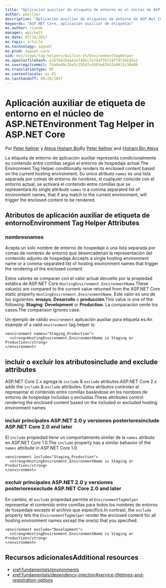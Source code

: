 ```yaml
---
title: "Aplicación auxiliar de etiqueta de entorno en el núcleo de ASP.NET"
author: pkellner
description: "Aplicación auxiliar de etiquetas de entorno de ASP.Net Core define incluido todas las propiedades"
keywords: "ASP.NET Core, aplicación auxiliar de etiquetas"
ms.author: riande
manager: wpickett
ms.date: 07/14/2017
ms.topic: article
ms.technology: aspnet
ms.prod: aspnet-core
uid: mvc/views/tag-helpers/builtin-th/EnvironmentTagHelper
ms.openlocfilehash: e16f942b4a42ef495c7a7daff6724ff071bb35a1
ms.sourcegitcommit: 74a8ad9c1ba5c155d7c4303e67632a0922c38e86
ms.translationtype: MT
ms.contentlocale: es-ES
ms.lasthandoff: 09/20/2017
---
```

# <a name="environment-tag-helper-in-aspnet-core"></a><span data-ttu-id="9a6b6-104">Aplicación auxiliar de etiqueta de entorno en el núcleo de ASP.NET</span><span class="sxs-lookup"><span data-stu-id="9a6b6-104">Environment Tag Helper in ASP.NET Core</span></span>

<span data-ttu-id="9a6b6-105">Por [Peter Kellner](http://peterkellner.net) y [Ateya Hisham Bin](https://twitter.com/hishambinateya)</span><span class="sxs-lookup"><span data-stu-id="9a6b6-105">By [Peter Kellner](http://peterkellner.net) and [Hisham Bin Ateya](https://twitter.com/hishambinateya)</span></span>

<span data-ttu-id="9a6b6-106">La etiqueta de entorno de aplicación auxiliar representa condicionalmente su contenido entre comillas según el entorno de hospedaje actual.</span><span class="sxs-lookup"><span data-stu-id="9a6b6-106">The Environment Tag Helper conditionally renders its enclosed content based on the current hosting environment.</span></span> <span data-ttu-id="9a6b6-107">Su único atributo `names` es una lista separada por comas de entorno de nombres, si cualquier coincide con el entorno actual, se activará el contenido entre comillas que se representará.</span><span class="sxs-lookup"><span data-stu-id="9a6b6-107">Its single attribute `names` is a comma separated list of environment names, that if any match to the current environment, will trigger the enclosed content to be rendered.</span></span>

## <a name="environment-tag-helper-attributes"></a><span data-ttu-id="9a6b6-108">Atributos de aplicación auxiliar de etiqueta de entorno</span><span class="sxs-lookup"><span data-stu-id="9a6b6-108">Environment Tag Helper Attributes</span></span>

### <a name="names"></a><span data-ttu-id="9a6b6-109">nombres</span><span class="sxs-lookup"><span data-stu-id="9a6b6-109">names</span></span>

<span data-ttu-id="9a6b6-110">Acepta un solo nombre de entorno de hospedaje o una lista separada por comas de nombres de entorno que desencadenan la representación del contenido adjunto de hospedaje.</span><span class="sxs-lookup"><span data-stu-id="9a6b6-110">Accepts a single hosting environment name or a comma-separated list of hosting environment names that trigger the rendering of the enclosed content.</span></span>

<span data-ttu-id="9a6b6-111">Estos valores se comparan con el valor actual devuelto por la propiedad estática de ASP.NET Core `HostingEnvironment.EnvironmentName`.</span><span class="sxs-lookup"><span data-stu-id="9a6b6-111">These value(s) are compared to the current value returned from the ASP.NET Core static property `HostingEnvironment.EnvironmentName`.</span></span>  <span data-ttu-id="9a6b6-112">Este valor es uno de los siguientes: **ensayo**; **Desarrollo** o **producción**.</span><span class="sxs-lookup"><span data-stu-id="9a6b6-112">This value is one of the following: **Staging**; **Development** or **Production**.</span></span> <span data-ttu-id="9a6b6-113">La comparación omite los casos.</span><span class="sxs-lookup"><span data-stu-id="9a6b6-113">The comparison ignores case.</span></span>

<span data-ttu-id="9a6b6-114">Un ejemplo de válido `environment` aplicación auxiliar para etiqueta es:</span><span class="sxs-lookup"><span data-stu-id="9a6b6-114">An example of a valid `environment` tag helper is:</span></span>

```cshtml
<environment names="Staging,Production">
  <strong>HostingEnvironment.EnvironmentName is Staging or Production</strong>
</environment>
```

## <a name="include-and-exclude-attributes"></a><span data-ttu-id="9a6b6-115">incluir o excluir los atributos</span><span class="sxs-lookup"><span data-stu-id="9a6b6-115">include and exclude attributes</span></span>

<span data-ttu-id="9a6b6-116">ASP.NET Core 2.x agrega la `include`  &  `exclude` atributos.</span><span class="sxs-lookup"><span data-stu-id="9a6b6-116">ASP.NET Core 2.x adds the `include` & `exclude` attributes.</span></span> <span data-ttu-id="9a6b6-117">Estos atributos controlan el representar el contenido entre comillas basándose en los nombres de entorno de hospedaje incluidas o excluidas.</span><span class="sxs-lookup"><span data-stu-id="9a6b6-117">These attributes control rendering the enclosed content based on the included or excluded hosting environment names.</span></span>

### <a name="include-aspnet-core-20-and-later"></a><span data-ttu-id="9a6b6-118">incluir principales ASP.NET 2.0 y versiones posteriores</span><span class="sxs-lookup"><span data-stu-id="9a6b6-118">include ASP.NET Core 2.0 and later</span></span>

<span data-ttu-id="9a6b6-119">El `include` propiedad tiene un comportamiento similar de la `names` atributo en ASP.NET Core 1.0.</span><span class="sxs-lookup"><span data-stu-id="9a6b6-119">The `include` property has a similar behavior of the `names` attribute in ASP.NET Core 1.0.</span></span>

```cshtml
<environment include="Staging,Production">
  <strong>HostingEnvironment.EnvironmentName is Staging or Production</strong>
</environment>
```

### <a name="exclude-aspnet-core-20-and-later"></a><span data-ttu-id="9a6b6-120">excluir principales ASP.NET 2.0 y versiones posteriores</span><span class="sxs-lookup"><span data-stu-id="9a6b6-120">exclude ASP.NET Core 2.0 and later</span></span>

<span data-ttu-id="9a6b6-121">En cambio, el `exclude` propiedad permite el `EnvironmentTagHelper` representar el contenido entre comillas para todos los nombres de entorno de hospedaje excepto el archivo que especificó.</span><span class="sxs-lookup"><span data-stu-id="9a6b6-121">In contrast, the `exclude` property lets the `EnvironmentTagHelper` render the enclosed content for all hosting environment names except the one(s) that you specified.</span></span>

```cshtml
<environment exclude="Development">
  <strong>HostingEnvironment.EnvironmentName is Staging or Production</strong>
</environment>
```

## <a name="additional-resources"></a><span data-ttu-id="9a6b6-122">Recursos adicionales</span><span class="sxs-lookup"><span data-stu-id="9a6b6-122">Additional resources</span></span>

* <xref:fundamentals/environments>
* <xref:fundamentals/dependency-injection#service-lifetimes-and-registration-options>
